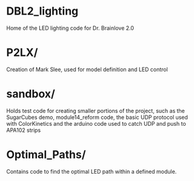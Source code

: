 # DBL2_lighting
Home of the LED lighting code for Dr. Brainlove 2.0

P2LX/
=====
Creation of Mark Slee, used for model definition and LED control

sandbox/
=========
Holds test code for creating smaller portions of the project, such as the SugarCubes demo, module14_reform code, the basic UDP protocol used with ColorKinetics and the arduino code used to catch UDP and push to APA102 strips

Optimal_Paths/
==============
Contains code to find the optimal LED path within a defined module.
